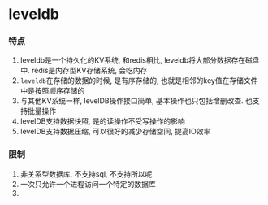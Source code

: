 # leveldb

### 特点

1. leveldb是一个持久化的KV系统, 和redis相比, leveldb将大部分数据存在磁盘中. redis是内存型KV存储系统, 会吃内存
2. `leveldb`在存储的数据的时候, 是有序存储的, 也就是相邻的key值在存储文件中是按照顺序存储的
3. 与其他KV系统一样, levelDB操作接口简单, 基本操作也只包括增删改查. 也支持批量操作
4. levelDB支持数据快照, 是的读操作不受写操作的影响
5. levelDB支持数据压缩, 可以很好的减少存储空间, 提高IO效率

### 限制

1. 非关系型数据库, 不支持sql, 不支持所以呢
2. 一次只允许一个进程访问一个特定的数据库
3. 